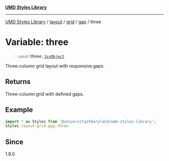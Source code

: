 [**UMD Styles Library**](../../../../../../README.md)

***

[UMD Styles Library](../../../../../../README.md) / [layout](../../../../../README.md) / [grid](../../../README.md) / [gap](../README.md) / three

# Variable: three

> `const` **three**: [`JssObject`](../../../../../../utilities/namespaces/transform/type-aliases/JssObject.md)

Three-column grid layout with responsive gaps.

## Returns

Three-column grid with defined gaps.

## Example

```typescript
import * as Styles from '@universityofmaryland/web-styles-library';
Styles.layout.grid.gap.three
```

## Since

1.8.0
